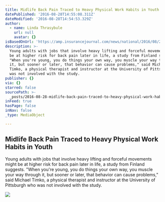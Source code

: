 ```yaml
---
title: Midlife Back Pain Traced to Heavy Physical Work Habits in Youth
datePublished: '2016-08-28T14:55:08.311Z'
dateModified: '2016-08-28T14:54:53.329Z'
author:
  - name: Linda Thrasybule
    url: null
    avatar: {}
isBasedOnUrl: 'https://amp.insurancejournal.com/news/national/2016/08/23/424197.htm'
description: >-
  Young adults with jobs that involve heavy lifting and forceful movements might
  be at higher risk for back pain later in life, a study from Finland suggests.
  "When you're young, you do things your own way, you muscle your way through
  it, but sooner or later, that behavior can cause problems," said Michael
  Timko, a physical therapist and instructor at the University of Pittsburgh who
  was not involved with the study.
publisher: {}
via: {}
starred: false
sourcePath: >-
  _posts/2016-08-28-midlife-back-pain-traced-to-heavy-physical-work-habits-in-yo.md
inFeed: true
hasPage: false
inNav: false
_type: MediaObject

---
```

<article style=""><h1>Midlife Back Pain Traced to Heavy Physical Work Habits in Youth</h1><p>Young adults with jobs that involve heavy lifting and forceful movements might be at higher risk for back pain later in life, a study from Finland suggests. "When you're young, you do things your own way, you muscle your way through it, but sooner or later, that behavior can cause problems," said Michael Timko, a physical therapist and instructor at the University of Pittsburgh who was not involved with the study.</p><img src="https://www.insurancejournal.com/app/uploads/2013/02/medical-results.jpg" /></article>